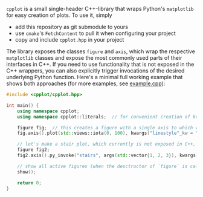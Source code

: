 `cpplot` is a small single-header C++-library that wraps Python's `matplotlib` for easy creation of plots.
To use it, simply

- add this repository as git submodule to yours
- use `cmake`'s `FetchContent` to pull it when configuring your project
- copy and include `cpplot.hpp` in your project

The library exposes the classes `figure` and `axis`, which wrap the respective `matplotlib` classes and expose
the most commonly used parts of their interfaces in C++. If you need to use functionality that is not exposed
in the C++ wrappers, you can also explicitly trigger invocations of the desired underlying Python function.
Here's a minimal full working example that shows both approaches (for more examples, see [example.cpp](examples/example.cpp)):

```cpp
#include <cpplot/cpplot.hpp>

int main() {
    using namespace cpplot;
    using namespace cpplot::literals;  // for convenient creation of keyword arguments

    figure fig;  // this creates a figure with a single axis to which we can add plots
    fig.axis().plot(std::views::iota(0, 100), kwargs("linestyle"_kw = "--", "color"_kw = "r"));

    // let's make a stair plot, which currently is not exposed in C++, by invoking python directly
    figure fig2;
    fig2.axis().py_invoke("stairs", args(std::vector{1, 2, 3}), kwargs("fill"_kw = true));

    // show all active figures (when the desctructor of `figure` is called, the python figure is closed)
    show();

    return 0;
}
```
